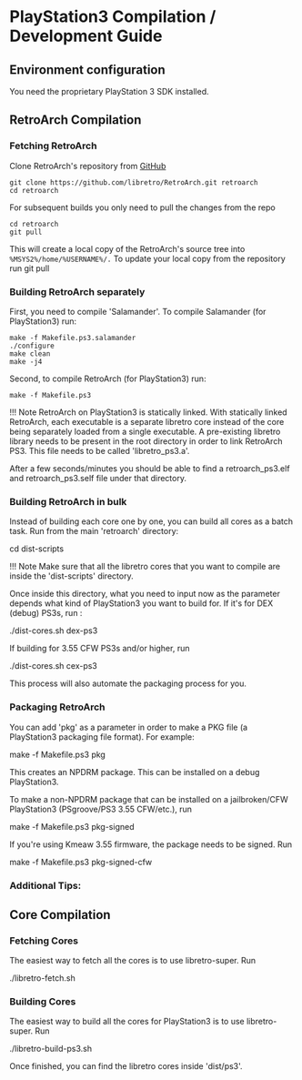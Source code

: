 # PlayStation3 Compilation / Development Guide

## Environment configuration

You need the proprietary PlayStation 3 SDK installed. 

## RetroArch Compilation

### Fetching RetroArch

Clone RetroArch's repository from [GitHub](https://github.com/libretro/RetroArch)

    git clone https://github.com/libretro/RetroArch.git retroarch
    cd retroarch

For subsequent builds you only need to pull the changes from the repo

    cd retroarch
    git pull

This will create a local copy of the RetroArch's source tree into `%MSYS2%/home/%USERNAME%/.` To update your local copy from the repository run git pull

### Building RetroArch separately

First, you need to compile 'Salamander'. To compile Salamander (for PlayStation3) run:

    make -f Makefile.ps3.salamander
    ./configure
    make clean
    make -j4

Second, to compile RetroArch (for PlayStation3) run:

    make -f Makefile.ps3

!!! Note
    RetroArch on PlayStation3 is statically linked. With statically linked RetroArch, each executable is a separate libretro core instead of the core being separately loaded from a single executable. A pre-existing libretro library needs to be present in the root directory in order to link RetroArch PS3. This file needs to be called 'libretro_ps3.a'.

After a few seconds/minutes you should be able to find a retroarch_ps3.elf and retroarch_ps3.self file under that directory.

### Building RetroArch in bulk

Instead of building each core one by one, you can build all cores as a batch task. Run from the main 'retroarch' directory:

  cd dist-scripts

!!! Note
    Make sure that all the libretro cores that you want to compile are inside the 'dist-scripts' directory.

Once inside this directory, what you need to input now as the parameter depends what kind of PlayStation3 you want to build for. If it's for DEX (debug) PS3s, run :

  ./dist-cores.sh  dex-ps3


If building for 3.55 CFW PS3s and/or higher, run

  ./dist-cores.sh cex-ps3

This process will also automate the packaging process for you.

### Packaging RetroArch

You can add 'pkg' as a parameter in order to make a PKG file (a PlayStation3 packaging file format). For example:

   make -f Makefile.ps3 pkg

This creates an NPDRM package. This can be installed on a debug PlayStation3.

To make a non-NPDRM package that can be installed on a jailbroken/CFW PlayStation3 (PSgroove/PS3 3.55 CFW/etc.), run 

   make -f Makefile.ps3 pkg-signed

If you're using Kmeaw 3.55 firmware, the package needs to be signed. Run 

   make -f Makefile.ps3 pkg-signed-cfw

### Additional Tips:

## Core Compilation

### Fetching Cores

The easiest way to fetch all the cores is to use libretro-super. Run

   ./libretro-fetch.sh

### Building Cores

The easiest way to build all the cores for PlayStation3 is to use libretro-super. Run

   ./libretro-build-ps3.sh

Once finished, you can find the libretro cores inside 'dist/ps3'.
